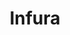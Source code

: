 ---
blog: https://blog.infura.io/
codehost: https://github.com/https://github.com/INFURA
facebook: https://facebook.com/infura.io
linkedin: https://linkedin.com/company/infuraio
logohandle: infuraio
sort: infura
title: Infura
twitter: https://x.com/infura_io
website: https://infura.io/
youtube: https://youtube.com/channel/UCK4n3Ime2f-_bGbNjOHQIrQ
---